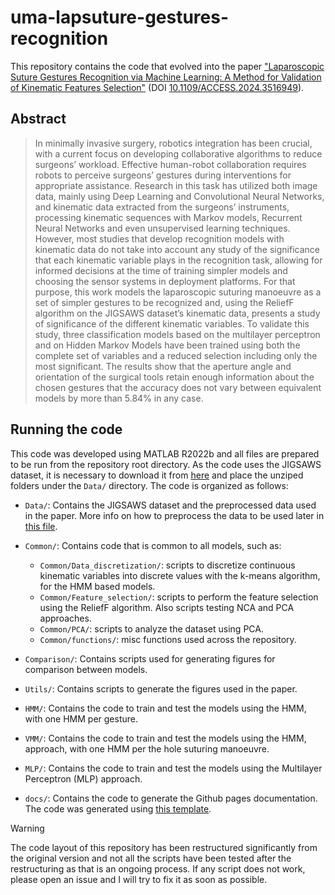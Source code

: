 # uma-lapsuture-gestures-recognition

This repository contains the code that evolved into the paper ["Laparoscopic Suture Gestures Recognition via Machine Learning: A Method for Validation of Kinematic Features Selection"](https://ieeexplore.ieee.org/document/10799090) (DOI [10.1109/ACCESS.2024.3516949](https://www.doi.org/10.1109/ACCESS.2024.3516949)).

## Abstract

>In minimally invasive surgery, robotics integration has been crucial, with a current focus on developing collaborative algorithms to reduce surgeons’ workload. Effective human-robot collaboration requires robots to perceive surgeons’ gestures during interventions for appropriate assistance. Research in this task has utilized both image data, mainly using Deep Learning and Convolutional Neural Networks, and kinematic data extracted from the surgeons’ instruments, processing kinematic sequences with Markov models, Recurrent Neural Networks and even unsupervised learning techniques. However, most studies that develop recognition models with kinematic data do not take into account any study of the significance that each kinematic variable plays in the recognition task, allowing for informed decisions at the time of training simpler models and choosing the sensor systems in deployment platforms. For that purpose, this work models the laparoscopic suturing manoeuvre as a set of simpler gestures to be recognized and, using the ReliefF algorithm on the JIGSAWS dataset’s kinematic data, presents a study of significance of the different kinematic variables. To validate this study, three classification models based on the multilayer perceptron and on Hidden Markov Models have been trained using both the complete set of variables and a reduced selection including only the most significant. The results show that the aperture angle and orientation of the surgical tools retain enough information about the chosen gestures that the accuracy does not vary between equivalent models by more than 5.84% in any case.

## Running the code

This code was developed using MATLAB R2022b and all files are prepared to be run from the repository root directory. As the code uses the JIGSAWS dataset, it is necessary to download it from [here](https://cirl.lcsr.jhu.edu/research/hmm/datasets/jigsaws_release/) and place the unziped folders under the `Data/` directory. The code is organized as follows:

- `Data/`: Contains the JIGSAWS dataset and the preprocessed data used in the paper. More info on how to preprocess the data to be used later in [this file](Data/Matlab_data/README.md).
- `Common/`: Contains code that is common to all models, such as:

    - `Common/Data_discretization/`: scripts to discretize continuous kinematic variables into discrete values with the k-means algorithm, for the HMM based models.
    - `Common/Feature_selection/`: scripts to perform the feature selection using the ReliefF algorithm. Also scripts testing NCA and PCA approaches.
    - `Common/PCA/`: scripts to analyze the dataset using PCA.
    - `Common/functions/`: misc functions used across the repository.

- `Comparison/`: Contains scripts used for generating figures for comparison between models.
- `Utils/`: Contains scripts to generate the figures used in the paper.
- `HMM/`: Contains the code to train and test the models using the HMM, with one HMM per gesture.
- `VMM/`: Contains the code to train and test the models using the HMM, approach, with one HMM per the hole suturing manoeuvre.
- `MLP/`: Contains the code to train and test the models using the Multilayer Perceptron (MLP) approach.
- `docs/`: Contains the code to generate the Github pages documentation. The code was generated using [this template](https://github.com/eliahuhorwitz/Academic-project-page-template). 

> [!WARNING]
> The code layout of this repository has been restructured significantly from the original version and not all the scripts have been tested after the restructuring as that is an ongoing process. If any script does not work, please open an issue and I will try to fix it as soon as possible.
